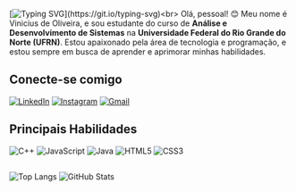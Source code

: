  [![Typing SVG](https://readme-typing-svg.demolab.com?font=Source+Serif+Pro&weight=600&size=34&pause=1000&color=800080&center=true&width=436&height=53&lines=SEJA+BEM+VINDO!!)](https://git.io/typing-svg)<br>
Olá, pessoal! 😊 Meu nome é Vinicius de Oliveira, e sou estudante do curso de **Análise e Desenvolvimento de Sistemas** na **Universidade Federal do Rio Grande do Norte (UFRN)**. Estou apaixonado pela área de tecnologia e programação, e estou sempre em busca de aprender e aprimorar minhas habilidades.

## Conecte-se comigo
[![LinkedIn](https://img.shields.io/badge/LinkedIn-000?style=for-the-badge&logo=linkedin&logoColor=0E76A8)](https://www.linkedin.com/in/vinicius-de-oliveira-moreira-gomes-a23614280/)
[![Instagram](https://img.shields.io/badge/Instagram-000?style=for-the-badge&logo=instagram)](https://www.instagram.com/vinidomg/)
[![Gmail](https://img.shields.io/badge/Gmail-000?style=for-the-badge&logo=gmail)](mailto:viniciusmgomes2005@gmail.com)

## Principais Habilidades
![C++](https://img.shields.io/badge/C%2B%2B-000?style=for-the-badge&logo=c%2B%2B&logoColor=00599C)
![JavaScript](https://img.shields.io/badge/JavaScript-000?style=for-the-badge&logo=javascript)
![Java](https://img.shields.io/badge/Java-000?style=for-the-badge&logo=java)
![HTML5](https://img.shields.io/badge/HTML5-000?style=for-the-badge&logo=html5)
![CSS3](https://img.shields.io/badge/CSS3-000?style=for-the-badge&logo=css3&logoColor=264CE4)

## 
![Top Langs](https://github-readme-stats-git-masterrstaa-rickstaa.vercel.app/api/top-langs/?username=viniciusdomg&layout=compact&bg_color=000&border_color=800080&hide_title=true&text_color=FFF)
![GitHub Stats](https://github-readme-stats.vercel.app/api?username=viniciusdomg&theme=transparent&bg_color=000&border_color=800080&show_icons=true&icon_color=800080&hide_title=true&text_color=FFF)